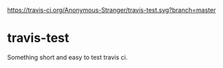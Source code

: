 
https://travis-ci.org/Anonymous-Stranger/travis-test.svg?branch=master

# travis-test
Something short and easy to test travis ci.
